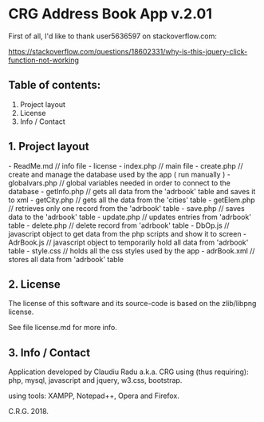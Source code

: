 # CRG Address Book App v.2.01

First of all, I'd like to thank user5636597 on stackoverflow.com:

https://stackoverflow.com/questions/18602331/why-is-this-jquery-click-function-not-working


## Table of contents:
1. Project layout
2. License
3. Info / Contact


## 1. Project layout
<Root folder>
- ReadMe.md			// info file
- license
- index.php			// main file
- create.php		// create and manage the database used by the app ( run manually )

<dbs folder>
- globalvars.php	// global variables needed in order to connect to the database
- getInfo.php		// gets all data from the 'adrbook' table and saves it to xml
- getCity.php		// gets all the data from the 'cities' table
- getElem.php		// retrieves only one record from the 'adrbook' table 
- save.php			// saves data to the 'adrbook' table
- update.php		// updates entries from 'adrbook' table
- delete.php		// delete record from 'adrbook' table

<scripts folder>
- DbOp.js		// javascript object to get data from the php scripts and show it to screen
- AdrBook.js	// javascript object to temporarily hold all data from 'adrbook' table

<styles folder>
- style.css		// holds all the css styles used by the app

<down folder>
- adrBook.xml	// stores all data from 'adrbook' table


## 2. License
The license of this software and its source-code is based on the zlib/libpng license.

See file license.md for more info.


## 3. Info / Contact
Application developed by Claudiu Radu a.k.a. CRG using (thus requiring): 
php, mysql, javascript and jquery, w3.css, bootstrap.

using tools: 
XAMPP, Notepad++, Opera and Firefox.

C.R.G. 2018.
